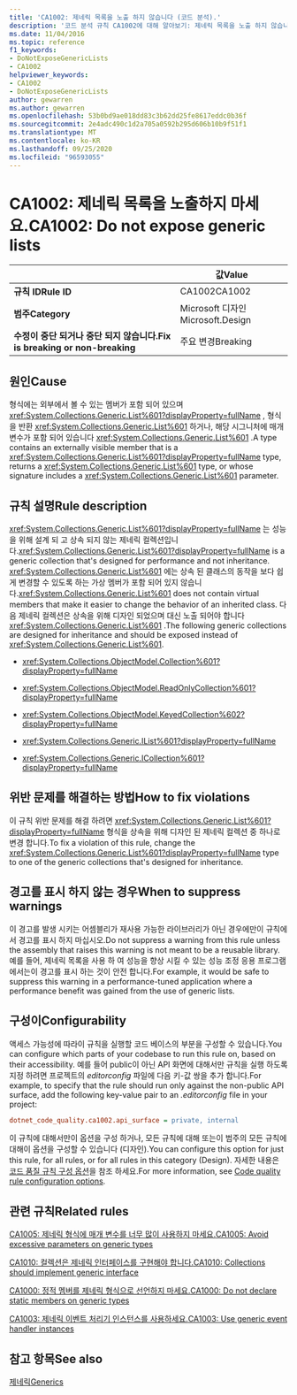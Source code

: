```yaml
---
title: 'CA1002: 제네릭 목록을 노출 하지 않습니다 (코드 분석).'
description: '코드 분석 규칙 CA1002에 대해 알아보기: 제네릭 목록을 노출 하지 않습니다.'
ms.date: 11/04/2016
ms.topic: reference
f1_keywords:
- DoNotExposeGenericLists
- CA1002
helpviewer_keywords:
- CA1002
- DoNotExposeGenericLists
author: gewarren
ms.author: gewarren
ms.openlocfilehash: 53b0bd9ae018dd83c3b62dd25fe8617eddc0b36f
ms.sourcegitcommit: 2e4adc490c1d2a705a0592b295d606b10b9f51f1
ms.translationtype: MT
ms.contentlocale: ko-KR
ms.lasthandoff: 09/25/2020
ms.locfileid: "96593055"
---
```

# <a name="ca1002-do-not-expose-generic-lists"></a><span data-ttu-id="e9536-103">CA1002: 제네릭 목록을 노출하지 마세요.</span><span class="sxs-lookup"><span data-stu-id="e9536-103">CA1002: Do not expose generic lists</span></span>

| | <span data-ttu-id="e9536-104">값</span><span class="sxs-lookup"><span data-stu-id="e9536-104">Value</span></span> |
|-|-|
| <span data-ttu-id="e9536-105">**규칙 ID**</span><span class="sxs-lookup"><span data-stu-id="e9536-105">**Rule ID**</span></span> |<span data-ttu-id="e9536-106">CA1002</span><span class="sxs-lookup"><span data-stu-id="e9536-106">CA1002</span></span>|
| <span data-ttu-id="e9536-107">**범주**</span><span class="sxs-lookup"><span data-stu-id="e9536-107">**Category**</span></span> |<span data-ttu-id="e9536-108">Microsoft 디자인</span><span class="sxs-lookup"><span data-stu-id="e9536-108">Microsoft.Design</span></span>|
| <span data-ttu-id="e9536-109">**수정이 중단 되거나 중단 되지 않습니다.**</span><span class="sxs-lookup"><span data-stu-id="e9536-109">**Fix is breaking or non-breaking**</span></span> |<span data-ttu-id="e9536-110">주요 변경</span><span class="sxs-lookup"><span data-stu-id="e9536-110">Breaking</span></span>|

## <a name="cause"></a><span data-ttu-id="e9536-111">원인</span><span class="sxs-lookup"><span data-stu-id="e9536-111">Cause</span></span>

<span data-ttu-id="e9536-112">형식에는 외부에서 볼 수 있는 멤버가 포함 되어 있으며 <xref:System.Collections.Generic.List%601?displayProperty=fullName> , 형식을 반환 <xref:System.Collections.Generic.List%601> 하거나, 해당 시그니처에 매개 변수가 포함 되어 있습니다 <xref:System.Collections.Generic.List%601> .</span><span class="sxs-lookup"><span data-stu-id="e9536-112">A type contains an externally visible member that is a <xref:System.Collections.Generic.List%601?displayProperty=fullName> type, returns a <xref:System.Collections.Generic.List%601> type, or whose signature includes a <xref:System.Collections.Generic.List%601> parameter.</span></span>

## <a name="rule-description"></a><span data-ttu-id="e9536-113">규칙 설명</span><span class="sxs-lookup"><span data-stu-id="e9536-113">Rule description</span></span>

<span data-ttu-id="e9536-114"><xref:System.Collections.Generic.List%601?displayProperty=fullName> 는 성능을 위해 설계 되 고 상속 되지 않는 제네릭 컬렉션입니다.</span><span class="sxs-lookup"><span data-stu-id="e9536-114"><xref:System.Collections.Generic.List%601?displayProperty=fullName> is a generic collection that's designed for performance and not inheritance.</span></span> <span data-ttu-id="e9536-115"><xref:System.Collections.Generic.List%601> 에는 상속 된 클래스의 동작을 보다 쉽게 변경할 수 있도록 하는 가상 멤버가 포함 되어 있지 않습니다.</span><span class="sxs-lookup"><span data-stu-id="e9536-115"><xref:System.Collections.Generic.List%601> does not contain virtual members that make it easier to change the behavior of an inherited class.</span></span> <span data-ttu-id="e9536-116">다음 제네릭 컬렉션은 상속을 위해 디자인 되었으며 대신 노출 되어야 합니다 <xref:System.Collections.Generic.List%601> .</span><span class="sxs-lookup"><span data-stu-id="e9536-116">The following generic collections are designed for inheritance and should be exposed instead of <xref:System.Collections.Generic.List%601>.</span></span>

- <xref:System.Collections.ObjectModel.Collection%601?displayProperty=fullName>

- <xref:System.Collections.ObjectModel.ReadOnlyCollection%601?displayProperty=fullName>

- <xref:System.Collections.ObjectModel.KeyedCollection%602?displayProperty=fullName>

- <xref:System.Collections.Generic.IList%601?displayProperty=fullName>

- <xref:System.Collections.Generic.ICollection%601?displayProperty=fullName>

## <a name="how-to-fix-violations"></a><span data-ttu-id="e9536-117">위반 문제를 해결하는 방법</span><span class="sxs-lookup"><span data-stu-id="e9536-117">How to fix violations</span></span>

<span data-ttu-id="e9536-118">이 규칙 위반 문제를 해결 하려면 <xref:System.Collections.Generic.List%601?displayProperty=fullName> 형식을 상속을 위해 디자인 된 제네릭 컬렉션 중 하나로 변경 합니다.</span><span class="sxs-lookup"><span data-stu-id="e9536-118">To fix a violation of this rule, change the <xref:System.Collections.Generic.List%601?displayProperty=fullName> type to one of the generic collections that's designed for inheritance.</span></span>

## <a name="when-to-suppress-warnings"></a><span data-ttu-id="e9536-119">경고를 표시 하지 않는 경우</span><span class="sxs-lookup"><span data-stu-id="e9536-119">When to suppress warnings</span></span>

<span data-ttu-id="e9536-120">이 경고를 발생 시키는 어셈블리가 재사용 가능한 라이브러리가 아닌 경우에만이 규칙에서 경고를 표시 하지 마십시오.</span><span class="sxs-lookup"><span data-stu-id="e9536-120">Do not suppress a warning from this rule unless the assembly that raises this warning is not meant to be a reusable library.</span></span> <span data-ttu-id="e9536-121">예를 들어, 제네릭 목록을 사용 하 여 성능을 향상 시킬 수 있는 성능 조정 응용 프로그램에서는이 경고를 표시 하는 것이 안전 합니다.</span><span class="sxs-lookup"><span data-stu-id="e9536-121">For example, it would be safe to suppress this warning in a performance-tuned application where a performance benefit was gained from the use of generic lists.</span></span>

## <a name="configurability"></a><span data-ttu-id="e9536-122">구성이</span><span class="sxs-lookup"><span data-stu-id="e9536-122">Configurability</span></span>

<span data-ttu-id="e9536-123">액세스 가능성에 따라이 규칙을 실행할 코드 베이스의 부분을 구성할 수 있습니다.</span><span class="sxs-lookup"><span data-stu-id="e9536-123">You can configure which parts of your codebase to run this rule on, based on their accessibility.</span></span> <span data-ttu-id="e9536-124">예를 들어 public이 아닌 API 화면에 대해서만 규칙을 실행 하도록 지정 하려면 프로젝트의 *editorconfig* 파일에 다음 키-값 쌍을 추가 합니다.</span><span class="sxs-lookup"><span data-stu-id="e9536-124">For example, to specify that the rule should run only against the non-public API surface, add the following key-value pair to an *.editorconfig* file in your project:</span></span>

```ini
dotnet_code_quality.ca1002.api_surface = private, internal
```

<span data-ttu-id="e9536-125">이 규칙에 대해서만이 옵션을 구성 하거나, 모든 규칙에 대해 또는이 범주의 모든 규칙에 대해이 옵션을 구성할 수 있습니다 (디자인).</span><span class="sxs-lookup"><span data-stu-id="e9536-125">You can configure this option for just this rule, for all rules, or for all rules in this category (Design).</span></span> <span data-ttu-id="e9536-126">자세한 내용은 [코드 품질 규칙 구성 옵션](../code-quality-rule-options.md)을 참조 하세요.</span><span class="sxs-lookup"><span data-stu-id="e9536-126">For more information, see [Code quality rule configuration options](../code-quality-rule-options.md).</span></span>

## <a name="related-rules"></a><span data-ttu-id="e9536-127">관련 규칙</span><span class="sxs-lookup"><span data-stu-id="e9536-127">Related rules</span></span>

[<span data-ttu-id="e9536-128">CA1005: 제네릭 형식에 매개 변수를 너무 많이 사용하지 마세요.</span><span class="sxs-lookup"><span data-stu-id="e9536-128">CA1005: Avoid excessive parameters on generic types</span></span>](ca1005.md)

[<span data-ttu-id="e9536-129">CA1010: 컬렉션은 제네릭 인터페이스를 구현해야 합니다.</span><span class="sxs-lookup"><span data-stu-id="e9536-129">CA1010: Collections should implement generic interface</span></span>](ca1010.md)

[<span data-ttu-id="e9536-130">CA1000: 정적 멤버를 제네릭 형식으로 선언하지 마세요.</span><span class="sxs-lookup"><span data-stu-id="e9536-130">CA1000: Do not declare static members on generic types</span></span>](ca1000.md)

[<span data-ttu-id="e9536-131">CA1003: 제네릭 이벤트 처리기 인스턴스를 사용하세요.</span><span class="sxs-lookup"><span data-stu-id="e9536-131">CA1003: Use generic event handler instances</span></span>](ca1003.md)

## <a name="see-also"></a><span data-ttu-id="e9536-132">참고 항목</span><span class="sxs-lookup"><span data-stu-id="e9536-132">See also</span></span>

[<span data-ttu-id="e9536-133">제네릭</span><span class="sxs-lookup"><span data-stu-id="e9536-133">Generics</span></span>](../../../csharp/programming-guide/generics/index.md)
